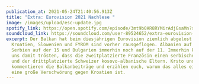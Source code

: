 ```yaml
---
publication_at: 2021-05-24T21:40:56.913Z
title: "Extra: Eurovision 2021 Nachlese "
image: /images/upload/esc-update.jpg
spotify_link: https://open.spotify.com/episode/3mt9b0AR8RYMirAdjGsaMn?si=E8tf8cN2S2esc3nDxhCRrA
soundcloud_link: https://soundcloud.com/user-89524652/extra-eurovision-2021-nachlese
excerpt: Der Balkan hat beim diesjährigen Eurovision ziemlich abgelost.
  Kroatien, Slowenien und FYROM sind vorher rausgeflogen. Albanien auf der 21,
  Serbien auf der 15 und Bulgarien immerhin noch auf der 11. Immerhin können wir
  uns damit trösten, dass die zweitplatzierte Französin einen serbischen Opa hat
  und der drittplatzierte Schweizer kosovo-albanische Eltern. Krsto und Danijel
  kommentieren die Balkanbeiträge und erzählen euch, warum das alles eigentlich
  eine große Verschwörung gegen Kroatien ist.
---
```


